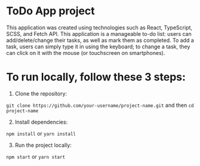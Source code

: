 # ToDo App project

This application was created using technologies such as React, TypeScript, SCSS, and Fetch API. This application is a manageable to-do list: users can add/delete/change their tasks, as well as mark them as completed. To add a task, users can simply type it in using the keyboard; to change a task, they can click on it with the mouse (or touchscreen on smartphones).

# To run locally, follow these 3 steps:

1. Clone the repository:

`git clone https://github.com/your-username/project-name.git` and then `cd project-name`

2. Install dependencies:

`npm install` or `yarn install`

3. Run the project locally:

`npm start` or `yarn start`
